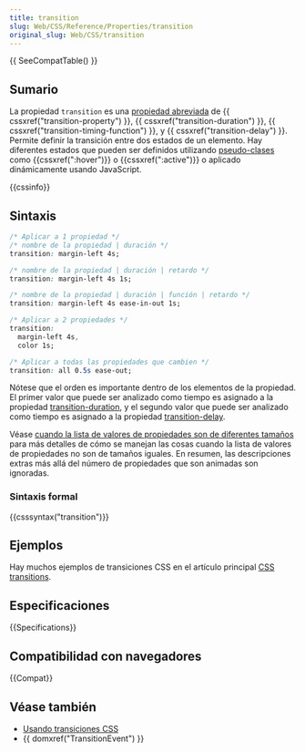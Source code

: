 ```yaml
---
title: transition
slug: Web/CSS/Reference/Properties/transition
original_slug: Web/CSS/transition
---
```


{{ SeeCompatTable() }}

## Sumario

La propiedad `transition` es una [propiedad abreviada](/es/docs/Web/CSS/CSS_cascade/Shorthand_properties) de {{ cssxref("transition-property") }}, {{ cssxref("transition-duration") }}, {{ cssxref("transition-timing-function") }}, y {{ cssxref("transition-delay") }}. Permite definir la transición entre dos estados de un elemento. Hay diferentes estados que pueden ser definidos utilizando [pseudo-clases](/es/docs/Web/CSS/Pseudo-classes) como {{cssxref(":hover")}} o {{cssxref(":active")}} o aplicado dinámicamente usando JavaScript.

{{cssinfo}}

## Sintaxis

```css
/* Aplicar a 1 propiedad */
/* nombre de la propiedad | duración */
transition: margin-left 4s;

/* nombre de la propiedad | duración | retardo */
transition: margin-left 4s 1s;

/* nombre de la propiedad | duración | función | retardo */
transition: margin-left 4s ease-in-out 1s;

/* Aplicar a 2 propiedades */
transition:
  margin-left 4s,
  color 1s;

/* Aplicar a todas las propiedades que cambien */
transition: all 0.5s ease-out;
```

Nótese que el orden es importante dentro de los elementos de la propiedad. El primer valor que puede ser analizado como tiempo es asignado a la propiedad [transition-duration](/es/docs/Web/CSS/transition-duration), y el segundo valor que puede ser analizado como tiempo es asignado a la propiedad [transition-delay](/es/docs/Web/CSS/transition-delay).

Véase [cuando la lista de valores de propiedades son de diferentes tamaños](/es/docs/Web/CSS/CSS_transitions/Using_CSS_transitions#when_property_value_lists_are_of_different_lengths) para más detalles de cómo se manejan las cosas cuando la lista de valores de propiedades no son de tamaños iguales. En resumen, las descripciones extras más allá del número de propiedades que son animadas son ignoradas.

### Sintaxis formal

{{csssyntax("transition")}}

## Ejemplos

Hay muchos ejemplos de transiciones CSS en el artículo principal [CSS transitions](/es/docs/Web/CSS/CSS_transitions/Using_CSS_transitions).

## Especificaciones

{{Specifications}}

## Compatibilidad con navegadores

{{Compat}}

## Véase también

- [Usando transiciones CSS](/es/docs/Web/CSS/CSS_transitions/Using_CSS_transitions)
- {{ domxref("TransitionEvent") }}
